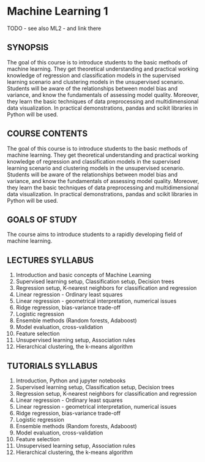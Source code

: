 # Machine Learning 1

TODO - see also ML2 - and link there

## SYNOPSIS
The goal of this course is to introduce students to the basic methods of machine learning. They get theoretical understanding and practical working knowledge of regression and classification models in the supervised learning scenario and clustering models in the unsupervised scenario. Students will be aware of the relationships between model bias and variance, and know the fundamentals of assessing model quality. Moreover, they learn the basic techniques of data preprocessing and multidimensional data visualization. In practical demonstrations, pandas and scikit libraries in Python will be used.

## COURSE CONTENTS
The goal of this course is to introduce students to the basic methods of machine learning. They get theoretical understanding and practical working knowledge of regression and classification models in the supervised learning scenario and clustering models in the unsupervised scenario. Students will be aware of the relationships between model bias and variance, and know the fundamentals of assessing model quality. Moreover, they learn the basic techniques of data preprocessing and multidimensional data visualization. In practical demonstrations, pandas and scikit libraries in Python will be used.

## GOALS OF STUDY
The course aims to introduce students to a rapidly developing field of machine learning.

## LECTURES SYLLABUS
1. Introduction and basic concepts of Machine Learning
2. Supervised learning setup, Classification setup, Decision trees
3. Regression setup, K-nearest neighbors for classification and regression
4. Linear regression - Ordinary least squares
5. Linear regression - geometrical interpretation, numerical issues
6. Ridge regression, bias-variance trade-off
7. Logistic regression
8. Ensemble methods (Random forests, Adaboost)
9. Model evaluation, cross-validation
10. Feature selection
11. Unsupervised learning setup, Association rules
12. Hierarchical clustering, the k-means algorithm

## TUTORIALS SYLLABUS
1. Introduction, Python and jupyter notebooks
2. Supervised learning setup, Classification setup, Decision trees
3. Regression setup, K-nearest neighbors for classification and regression
4. Linear regression - Ordinary least squares
5. Linear regression - geometrical interpretation, numerical issues
6. Ridge regression, bias-variance trade-off
7. Logistic regression
8. Ensemble methods (Random forests, Adaboost)
9. Model evaluation, cross-validation
10. Feature selection
11. Unsupervised learning setup, Association rules
12. Hierarchical clustering, the k-means algorithm